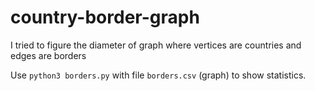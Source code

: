 # country-border-graph
I tried to figure the diameter of graph where vertices are countries and edges are borders

Use `python3 borders.py` with file `borders.csv` (graph) to show statistics.
